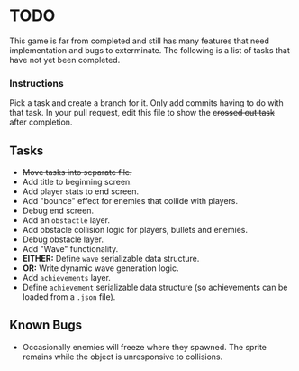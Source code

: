 # TODO

This game is far from completed and still has many features that need implementation and bugs to exterminate.
The following is a list of tasks that have not yet been completed.

### Instructions

Pick a task and create a branch for it. Only add commits having to do with that task.
In your pull request, edit this file to show the ~~crossed out task~~ after completion.

## Tasks

- ~~Move tasks into separate file.~~
- Add title to beginning screen.
- Add player stats to end screen.
- Add "bounce" effect for enemies that collide with players.
- Debug end screen.
- Add an `obstactle` layer.
- Add obstacle collision logic for players, bullets and enemies.
- Debug obstacle layer.
- Add "Wave" functionality.
- **EITHER:** Define `wave` serializable data structure.
- **OR:** Write dynamic wave generation logic.
- Add `achievements` layer.
- Define `achievement` serializable data structure (so achievements can be loaded from a `.json` file).

## Known Bugs

- Occasionally enemies will freeze where they spawned. The sprite remains while the object is unresponsive to collisions.
